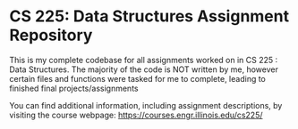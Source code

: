 # CS 225: Data Structures Assignment Repository

This is my complete codebase for all assignments worked on in CS 225 : Data Structures. The majority of the code is NOT written by me, however certain files and functions were tasked for me to complete, leading to finished final projects/assignments

You can find additional information, including assignment descriptions, by visiting the course webpage: https://courses.engr.illinois.edu/cs225/


